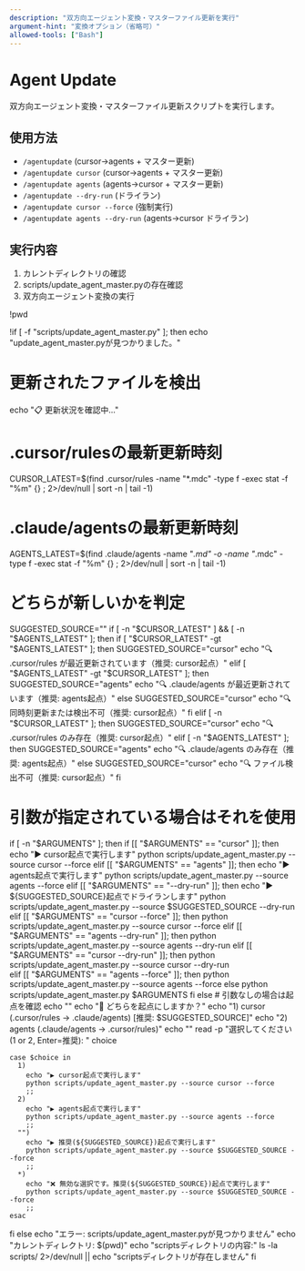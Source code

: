 ```yaml
---
description: "双方向エージェント変換・マスターファイル更新を実行"
argument-hint: "変換オプション（省略可）"
allowed-tools: ["Bash"]
---
```


# Agent Update

双方向エージェント変換・マスターファイル更新スクリプトを実行します。

## 使用方法
- `/agentupdate` (cursor→agents + マスター更新)
- `/agentupdate cursor` (cursor→agents + マスター更新)  
- `/agentupdate agents` (agents→cursor + マスター更新)
- `/agentupdate --dry-run` (ドライラン)
- `/agentupdate cursor --force` (強制実行)
- `/agentupdate agents --dry-run` (agents→cursor ドライラン)

## 実行内容

1. カレントディレクトリの確認
2. scripts/update_agent_master.pyの存在確認
3. 双方向エージェント変換の実行

!pwd

!if [ -f "scripts/update_agent_master.py" ]; then
  echo "update_agent_master.pyが見つかりました。"
  
  # 更新されたファイルを検出
  echo "📋 更新状況を確認中..."
  
  # .cursor/rulesの最新更新時刻
  CURSOR_LATEST=$(find .cursor/rules -name "*.mdc" -type f -exec stat -f "%m" {} \; 2>/dev/null | sort -n | tail -1)
  
  # .claude/agentsの最新更新時刻  
  AGENTS_LATEST=$(find .claude/agents -name "*.md" -o -name "*.mdc" -type f -exec stat -f "%m" {} \; 2>/dev/null | sort -n | tail -1)
  
  # どちらが新しいかを判定
  SUGGESTED_SOURCE=""
  if [ -n "$CURSOR_LATEST" ] && [ -n "$AGENTS_LATEST" ]; then
    if [ "$CURSOR_LATEST" -gt "$AGENTS_LATEST" ]; then
      SUGGESTED_SOURCE="cursor"
      echo "🔍 .cursor/rules が最近更新されています（推奨: cursor起点）"
    elif [ "$AGENTS_LATEST" -gt "$CURSOR_LATEST" ]; then
      SUGGESTED_SOURCE="agents"
      echo "🔍 .claude/agents が最近更新されています（推奨: agents起点）"
    else
      SUGGESTED_SOURCE="cursor"
      echo "🔍 同時刻更新または検出不可（推奨: cursor起点）"
    fi
  elif [ -n "$CURSOR_LATEST" ]; then
    SUGGESTED_SOURCE="cursor"
    echo "🔍 .cursor/rules のみ存在（推奨: cursor起点）"
  elif [ -n "$AGENTS_LATEST" ]; then
    SUGGESTED_SOURCE="agents"
    echo "🔍 .claude/agents のみ存在（推奨: agents起点）"
  else
    SUGGESTED_SOURCE="cursor"
    echo "🔍 ファイル検出不可（推奨: cursor起点）"
  fi
  
  # 引数が指定されている場合はそれを使用
  if [ -n "$ARGUMENTS" ]; then
    if [[ "$ARGUMENTS" == "cursor" ]]; then
      echo "▶️ cursor起点で実行します"
      python scripts/update_agent_master.py --source cursor --force
    elif [[ "$ARGUMENTS" == "agents" ]]; then
      echo "▶️ agents起点で実行します"
      python scripts/update_agent_master.py --source agents --force
    elif [[ "$ARGUMENTS" == "--dry-run" ]]; then
      echo "▶️ ${SUGGESTED_SOURCE}起点でドライランします"
      python scripts/update_agent_master.py --source $SUGGESTED_SOURCE --dry-run
    elif [[ "$ARGUMENTS" == "cursor --force" ]]; then
      python scripts/update_agent_master.py --source cursor --force
    elif [[ "$ARGUMENTS" == "agents --dry-run" ]]; then
      python scripts/update_agent_master.py --source agents --dry-run
    elif [[ "$ARGUMENTS" == "cursor --dry-run" ]]; then
      python scripts/update_agent_master.py --source cursor --dry-run  
    elif [[ "$ARGUMENTS" == "agents --force" ]]; then
      python scripts/update_agent_master.py --source agents --force
    else
      python scripts/update_agent_master.py $ARGUMENTS
    fi
  else
    # 引数なしの場合は起点を確認
    echo ""
    echo "🤖 どちらを起点にしますか？"
    echo "1) cursor (.cursor/rules → .claude/agents) [推奨: $SUGGESTED_SOURCE]"
    echo "2) agents (.claude/agents → .cursor/rules)"
    echo ""
    read -p "選択してください (1 or 2, Enter=推奨): " choice
    
    case $choice in
      1)
        echo "▶️ cursor起点で実行します"
        python scripts/update_agent_master.py --source cursor --force
        ;;
      2)
        echo "▶️ agents起点で実行します"
        python scripts/update_agent_master.py --source agents --force
        ;;
      "")
        echo "▶️ 推奨(${SUGGESTED_SOURCE})起点で実行します"
        python scripts/update_agent_master.py --source $SUGGESTED_SOURCE --force
        ;;
      *)
        echo "❌ 無効な選択です。推奨(${SUGGESTED_SOURCE})起点で実行します"
        python scripts/update_agent_master.py --source $SUGGESTED_SOURCE --force
        ;;
    esac
  fi
else
  echo "エラー: scripts/update_agent_master.pyが見つかりません"
  echo "カレントディレクトリ: $(pwd)"
  echo "scriptsディレクトリの内容:"
  ls -la scripts/ 2>/dev/null || echo "scriptsディレクトリが存在しません"
fi